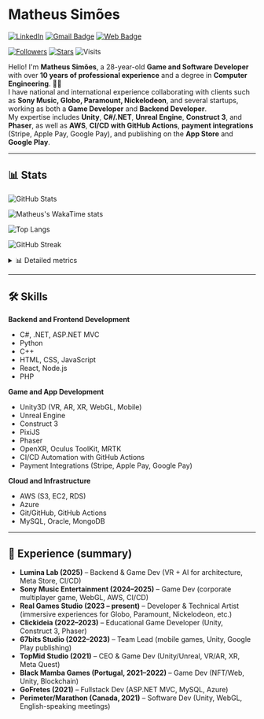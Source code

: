 # Matheus Simões

[![LinkedIn](https://img.shields.io/badge/LinkedIn-Matheus%20Sim%C3%B5es-ad0c5a?style=flat-square&logo=linkedin&logoColor=white&cacheSeconds=3600)](https://www.linkedin.com/in/matheussourgames/)
[![Gmail Badge](https://img.shields.io/badge/-matheusjut@gmail.com-ad0c5a?style=flat-square&logo=gmail&logoColor=white&link=mailto:matheusjut@gmail.com)](mailto:matheusjut@gmail.com)
[![Web Badge](https://img.shields.io/badge/-Portfolio-ad0c5a?style=flat-square&logo=About.me&logoColor=white&link=https://matheussimoes.carrd.co)](https://matheussimoes.carrd.co)

[![Followers](https://img.shields.io/github/followers/MatheusSMA?label=Followers&style=flat-square&color=ad0c5a)](https://github.com/MatheusSMA?tab=followers)
[![Stars](https://img.shields.io/github/stars/MatheusSMA?label=Stars&style=flat-square&color=ad0c5a)](https://github.com/MatheusSMA?tab=stars)
![Visits](https://komarev.com/ghpvc/?username=MatheusSMA&label=Visits&color=ad0c5a&style=flat-square)


Hello! I'm **Matheus Simões**, a 28-year-old **Game and Software Developer** with over **10 years of professional experience** and a degree in **Computer Engineering**. 👨‍💻  
I have national and international experience collaborating with clients such as **Sony Music, Globo, Paramount, Nickelodeon**, and several startups, working as both a **Game Developer** and **Backend Developer**.  
My expertise includes **Unity**, **C#/.NET**, **Unreal Engine**, **Construct 3**, and **Phaser**, as well as **AWS**, **CI/CD with GitHub Actions**, **payment integrations** (Stripe, Apple Pay, Google Pay), and publishing on the **App Store** and **Google Play**.  


---

## 📊 Stats

<p align="left">
  <img
    align="center"
    height="165"
    alt="GitHub Stats"
    src="https://new-readme-inky.vercel.app/api?username=MatheusSMA&show_icons=true&count_private=true&include_all_commits=true&custom_title=Github%20Status&hide=issues&theme=radical"
  />
</p>

![Matheus's WakaTime stats](https://github-readme-stats.vercel.app/api/wakatime?username=@MatheusSMA&layout=compact&theme=radical)

![Top Langs](https://new-readme-inky.vercel.app/api/top-langs/?username=MatheusSMA&layout=compact&count_private=true&theme=radical)

<p>
  <img height="165" alt="GitHub Streak" src="https://streak-stats.demolab.com?user=MatheusSMA&theme=radical&hide_border=true" />
</p>


<details>
  <summary>📊 Detailed metrics</summary>
  <p>
    <img alt="Metrics" src="./github-metrics.svg"/>
  </p>
</details>

---

## 🛠️ Skills

**Backend and Frontend Development**
- C#, .NET, ASP.NET MVC  
- Python  
- C++  
- HTML, CSS, JavaScript  
- React, Node.js  
- PHP  

**Game and App Development**
- Unity3D (VR, AR, XR, WebGL, Mobile)  
- Unreal Engine  
- Construct 3  
- PixiJS  
- Phaser  
- OpenXR, Oculus ToolKit, MRTK  
- CI/CD Automation with GitHub Actions  
- Payment Integrations (Stripe, Apple Pay, Google Pay)  

**Cloud and Infrastructure**
- AWS (S3, EC2, RDS)  
- Azure  
- Git/GitHub, GitHub Actions  
- MySQL, Oracle, MongoDB  

---

## 💼 Experience (summary)

- **Lumina Lab (2025)** – Backend & Game Dev (VR + AI for architecture, Meta Store, CI/CD)  
- **Sony Music Entertainment (2024–2025)** – Game Dev (corporate multiplayer game, WebGL, AWS, CI/CD)  
- **Real Games Studio (2023 – present)** – Developer & Technical Artist (immersive experiences for Globo, Paramount, Nickelodeon, etc.)  
- **Clickideia (2022–2023)** – Educational Game Developer (Unity, Construct 3, Phaser)  
- **67bits Studio (2022–2023)** – Team Lead (mobile games, Unity, Google Play publishing)  
- **TopMid Studio (2021)** – CEO & Game Dev (Unity/Unreal, VR/AR, XR, Meta Quest)  
- **Black Mamba Games (Portugal, 2021–2022)** – Game Dev (NFT/Web, Unity, Blockchain)  
- **GoFretes (2021)** – Fullstack Dev (ASP.NET MVC, MySQL, Azure)  
- **Perimeter/Marathon (Canada, 2021)** – Software Dev (Unity, WebGL, English-speaking meetings)  

